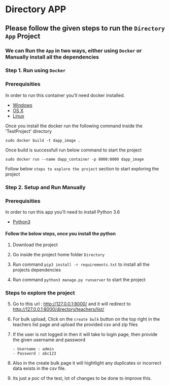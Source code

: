 # Directory APP

## Please follow the given steps to run the `Directory App` Project

### We can Run the `App` in two ways, either using `Docker` or Manually install all the dependencies

### Step 1. Run using `Docker`

### Prerequisities

In order to run this container you'll need docker installed.

* [Windows](https://docs.docker.com/docker-for-windows/install/)
* [OS X](https://docs.docker.com/docker-for-mac/install/)
* [Linux](https://docs.docker.com/engine/install/ubuntu/)

 Once you install the docker run the following command inside the 'TestProject' directory
 
 `sudo docker build -t dapp_image .`

Once build is successfull run below command to start the project 

 `sudo docker run --name dapp_container -p 8000:8000 dapp_image`

Follow below `steps to explore the project` section to start exploring the project

### Step 2. Setup and Run Manually

### Prerequisities

In order to run this app you'll need to install Python 3.6 

* [Python3](https://www.python.org/downloads/)

#### Follow the below steps, once you install the python

1. Download the project

2. Go inside the project home folder `Directory`

3. Run command `pip3 install -r requirements.txt` to install all the projects dependencies 

4. Run command `python3 manage.py runserver` to start the project

### Steps to explore the project

5. Go to this url : http://127.0.0.1:8000/ and it will redirect to http://127.0.0.1:8000/directory/teachers/list/

6. For bulk upload, Click on the `create bulk` button on the top right in the teachers list page and upload the provided csv and zip files

7. If the user is not logged in then it will take to login page, then provide the given username and password 

       - Username : admin
       - Password : abc123

7. Also in the create bulk page it will hightlight any duplicates or incorrect data exists in the csv file.

8. Its just a poc of the test, lot of changes to be done to improve this.
